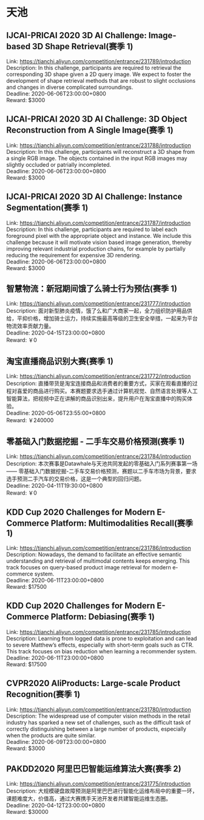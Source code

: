 # 天池



## IJCAI-PRICAI 2020 3D AI Challenge: Image-based 3D Shape Retrieval(赛季 1)

Link: https://tianchi.aliyun.com/competition/entrance/231789/introduction  
Description: In this challenge, participants are required to retrieval the corresponding 3D shape given a 2D query image. We expect to foster the development of shape retrieval methods that are robust to slight occlusions and changes in diverse complicated surroundings.  
Deadline: 2020-06-06T23:00:00+0800  
Reward: $3000  


## IJCAI-PRICAI 2020 3D AI Challenge: 3D Object Reconstruction from A Single Image(赛季 1)

Link: https://tianchi.aliyun.com/competition/entrance/231788/introduction  
Description: In this challenge, participants will reconstruct a 3D shape from a single RGB image. The objects contained in the input RGB images may slightly occluded or patrially incompleted.  
Deadline: 2020-06-06T23:00:00+0800  
Reward: $3000  


## IJCAI-PRICAI 2020 3D AI Challenge: Instance Segmentation(赛季 1)

Link: https://tianchi.aliyun.com/competition/entrance/231787/introduction  
Description: In this challenge, participants are required to label each foreground pixel with the appropriate object and instance. We include this challenge because it will motivate vision based image generation, thereby improving relevant industrial production chains, for example by partially reducing the requirement for expensive 3D rendering.  
Deadline: 2020-06-06T23:00:00+0800  
Reward: $3000  


## 智慧物流：新冠期间饿了么骑士行为预估(赛季 1)

Link: https://tianchi.aliyun.com/competition/entrance/231777/introduction  
Description: 面对新型肺炎疫情，饿了么和广大商家一起，全力组织防护用品供给，平抑价格，增加骑士运力，持续实施最高等级的卫生安全举措，一起来为平台物流效率贡献力量。  
Deadline: 2020-04-15T23:00:00+0800  
Reward: ￥0  


## 淘宝直播商品识别大赛(赛季 1)

Link: https://tianchi.aliyun.com/competition/entrance/231772/introduction  
Description: 直播带货是淘宝连接商品和消费者的重要方式，买家在观看直播的过程对喜爱的商品进行购买。本赛题要求选手通过计算机视觉、自然语言处理等人工智能算法，把视频中正在讲解的商品识别出来，提升用户在淘宝直播中的购买体验。  
Deadline: 2020-05-06T23:55:00+0800  
Reward: ￥240000  


## 零基础入门数据挖掘 - 二手车交易价格预测(赛季 1)

Link: https://tianchi.aliyun.com/competition/entrance/231784/introduction  
Description: 本次赛事是Datawhale与天池共同发起的零基础入门系列赛事第一场 —— 零基础入门数据挖掘-二手车交易价格预测，赛题以二手车市场为背景，要求选手预测二手汽车的交易价格，这是一个典型的回归问题。  
Deadline: 2020-04-11T19:30:00+0800  
Reward: ￥0  


## KDD Cup 2020 Challenges for Modern E-Commerce Platform: Multimodalities Recall(赛季 1)

Link: https://tianchi.aliyun.com/competition/entrance/231786/introduction  
Description: Nowadays, the demand to facilitate an effective semantic understanding and retrieval of multimodal contents keeps emerging. This track focuses on query-based product image retrieval for modern e-commerce system.  
Deadline: 2020-06-11T23:00:00+0800  
Reward: $17500  


## KDD Cup 2020 Challenges for Modern E-Commerce Platform: Debiasing(赛季 1)

Link: https://tianchi.aliyun.com/competition/entrance/231785/introduction  
Description: Learning from logged data is prone to exploitation and can lead to severe Matthew’s effects, especially with short-term goals such as CTR. This track focuses on bias reduction when learning a recommender system.  
Deadline: 2020-06-11T23:00:00+0800  
Reward: $17500  


## CVPR2020 AliProducts: Large-scale Product Recognition(赛季 1)

Link: https://tianchi.aliyun.com/competition/entrance/231780/introduction  
Description: The widespread use of computer vision methods in the retail industry has sparked a new set of challenges, such as the difficult task of correctly distinguishing between a large number of products, especially when the products are quite similar.  
Deadline: 2020-06-09T23:00:00+0800  
Reward: $3000  


## PAKDD2020 阿里巴巴智能运维算法大赛(赛季 2)

Link: https://tianchi.aliyun.com/competition/entrance/231775/introduction  
Description: 大规模硬盘故障预测是阿里巴巴进行智能化运维布局中的重要一环，课题难度大，价值高，通过大赛携手天池开发者共建智能运维生态圈。  
Deadline: 2020-04-12T23:00:00+0800  
Reward: $30000  

